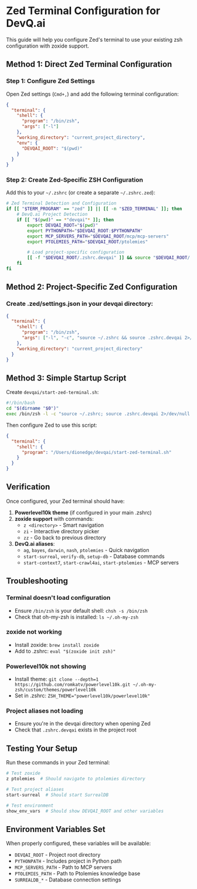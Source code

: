 # Zed Terminal Configuration for DevQ.ai

This guide will help you configure Zed's terminal to use your existing zsh configuration with zoxide support.

## Method 1: Direct Zed Terminal Configuration

### Step 1: Configure Zed Settings

Open Zed settings (`Cmd+,`) and add the following terminal configuration:

```json
{
  "terminal": {
    "shell": {
      "program": "/bin/zsh",
      "args": ["-l"]
    },
    "working_directory": "current_project_directory",
    "env": {
      "DEVQAI_ROOT": "$(pwd)"
    }
  }
}
```

### Step 2: Create Zed-Specific ZSH Configuration

Add this to your `~/.zshrc` (or create a separate `~/.zshrc.zed`):

```bash
# Zed Terminal Detection and Configuration
if [[ "$TERM_PROGRAM" == "zed" ]] || [[ -n "$ZED_TERMINAL" ]]; then
    # DevQ.ai Project Detection
    if [[ "$(pwd)" == *"devqai"* ]]; then
        export DEVQAI_ROOT="$(pwd)"
        export PYTHONPATH="$DEVQAI_ROOT:$PYTHONPATH"
        export MCP_SERVERS_PATH="$DEVQAI_ROOT/mcp/mcp-servers"
        export PTOLEMIES_PATH="$DEVQAI_ROOT/ptolemies"

        # Load project-specific configuration
        [[ -f "$DEVQAI_ROOT/.zshrc.devqai" ]] && source "$DEVQAI_ROOT/.zshrc.devqai"
    fi
fi
```

## Method 2: Project-Specific Zed Configuration

### Create .zed/settings.json in your devqai directory:

```json
{
  "terminal": {
    "shell": {
      "program": "/bin/zsh",
      "args": ["-l", "-c", "source ~/.zshrc && source .zshrc.devqai 2>/dev/null || true; exec zsh"]
    },
    "working_directory": "current_project_directory"
  }
}
```

## Method 3: Simple Startup Script

Create `devqai/start-zed-terminal.sh`:

```bash
#!/bin/bash
cd "$(dirname "$0")"
exec /bin/zsh -l -c "source ~/.zshrc; source .zshrc.devqai 2>/dev/null || true; exec zsh"
```

Then configure Zed to use this script:

```json
{
  "terminal": {
    "shell": {
      "program": "/Users/dionedge/devqai/start-zed-terminal.sh"
    }
  }
}
```

## Verification

Once configured, your Zed terminal should have:

1. **Powerlevel10k theme** (if configured in your main .zshrc)
2. **zoxide support** with commands:
   - `z <directory>` - Smart navigation
   - `zi` - Interactive directory picker
   - `zz` - Go back to previous directory
3. **DevQ.ai aliases**:
   - `ag`, `bayes`, `darwin`, `nash`, `ptolemies` - Quick navigation
   - `start-surreal`, `verify-db`, `setup-db` - Database commands
   - `start-context7`, `start-crawl4ai`, `start-ptolemies` - MCP servers

## Troubleshooting

### Terminal doesn't load configuration
- Ensure `/bin/zsh` is your default shell: `chsh -s /bin/zsh`
- Check that oh-my-zsh is installed: `ls ~/.oh-my-zsh`

### zoxide not working
- Install zoxide: `brew install zoxide`
- Add to .zshrc: `eval "$(zoxide init zsh)"`

### Powerlevel10k not showing
- Install theme: `git clone --depth=1 https://github.com/romkatv/powerlevel10k.git ~/.oh-my-zsh/custom/themes/powerlevel10k`
- Set in .zshrc: `ZSH_THEME="powerlevel10k/powerlevel10k"`

### Project aliases not loading
- Ensure you're in the devqai directory when opening Zed
- Check that `.zshrc.devqai` exists in the project root

## Testing Your Setup

Run these commands in your Zed terminal:

```bash
# Test zoxide
z ptolemies  # Should navigate to ptolemies directory

# Test project aliases
start-surreal  # Should start SurrealDB

# Test environment
show_env_vars  # Should show DEVQAI_ROOT and other variables
```

## Environment Variables Set

When properly configured, these variables will be available:

- `DEVQAI_ROOT` - Project root directory
- `PYTHONPATH` - Includes project in Python path
- `MCP_SERVERS_PATH` - Path to MCP servers
- `PTOLEMIES_PATH` - Path to Ptolemies knowledge base
- `SURREALDB_*` - Database connection settings
